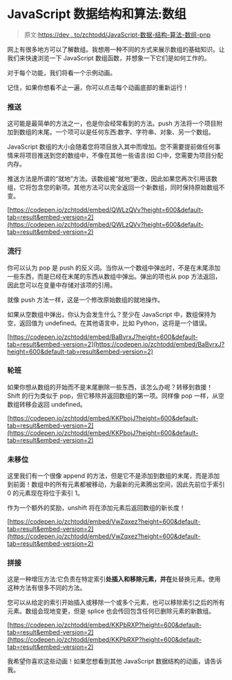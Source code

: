 # JavaScript 数据结构和算法:数组

> 原文:[https://dev . to/zchtodd/JavaScript-数据-结构-算法-数组-pnp](https://dev.to/zchtodd/javascript-data-structures-algorithms-arrays-pnp)

网上有很多地方可以了解数组。我想用一种不同的方式来展示数组的基础知识。让我们来快速浏览一下 JavaScript 数组函数，并想象一下它们是如何工作的。

对于每个功能，我们将看一个示例动画。

记住，如果你想看不止一遍，你可以点击每个动画底部的重新运行！

### [](#push)推送

这可能是最简单的方法之一，也是你会经常看到的方法。push 方法将一个项目附加到数组的末尾。一个项可以是任何东西:数字、字符串、对象、另一个数组。

JavaScript 数组的大小会随着您将项目放入其中而增加。您不需要提前做任何事情来将项目推送到您的数组中，不像在其他一些语言(如 C)中，您需要为项目分配内存。

推送方法是所谓的“就地”方法。该数组被“就地”更改，因此如果您再次引用该数组，它将包含您的新项。其他方法可以完全返回一个新数组，同时保持原始数组不变。

[https://codepen.io/zchtodd/embed/QWLzQVv?height=600&default-tab=result&embed-version=2](https://codepen.io/zchtodd/embed/QWLzQVv?height=600&default-tab=result&embed-version=2)

### [](#pop)流行

你可以认为 pop 是 push 的反义词。当你从一个数组中弹出时，不是在末尾添加一些东西，而是已经在末尾的东西从数组中弹出。弹出的项也从 pop 方法返回，因此您可以在变量中存储对该项的引用。

就像 push 方法一样，这是一个修改原始数组的就地操作。

如果从空数组中弹出，你认为会发生什么？至少在 JavaScript 中，数组保持为空，返回值为 undefined。在其他语言中，比如 Python，这将是一个错误。

[https://codepen.io/zchtodd/embed/BaBvrxJ?height=600&default-tab=result&embed-version=2](https://codepen.io/zchtodd/embed/BaBvrxJ?height=600&default-tab=result&embed-version=2)

### [](#shift)轮班

如果你想从数组的开始而不是末尾删除一些东西，该怎么办呢？转移到救援！Shift 的行为类似于 pop，但它移除并返回数组的第一项。同样像 pop 一样，从空数组转移会返回 undefined。

[https://codepen.io/zchtodd/embed/KKPbojJ?height=600&default-tab=result&embed-version=2](https://codepen.io/zchtodd/embed/KKPbojJ?height=600&default-tab=result&embed-version=2)

### [](#unshift)未移位

这里我们有一个很像 append 的方法，但是它不是添加到数组的末尾，而是添加到前面！数组中的所有元素都被移动，为最新的元素腾出空间，因此先前位于索引 0 的元素现在将位于索引 1。

作为一个额外的奖励，unshift 将在添加元素后返回数组的新长度！

[https://codepen.io/zchtodd/embed/VwZqxez?height=600&default-tab=result&embed-version=2](https://codepen.io/zchtodd/embed/VwZqxez?height=600&default-tab=result&embed-version=2)

### [](#splice)拼接

这是一种增压方法:它负责在特定索引**处插入和移除元素，并在**处替换元素。使用这种方法有很多不同的方法。

您可以从给定的索引开始插入或移除一个或多个元素，也可以移除索引之后的所有元素。数组会现地变更，但是 splice 也会传回包含任何已删除元素的新数组。

[https://codepen.io/zchtodd/embed/KKPbRXP?height=600&default-tab=result&embed-version=2](https://codepen.io/zchtodd/embed/KKPbRXP?height=600&default-tab=result&embed-version=2)

我希望你喜欢这些动画！如果您想看到其他 JavaScript 数据结构的动画，请告诉我。